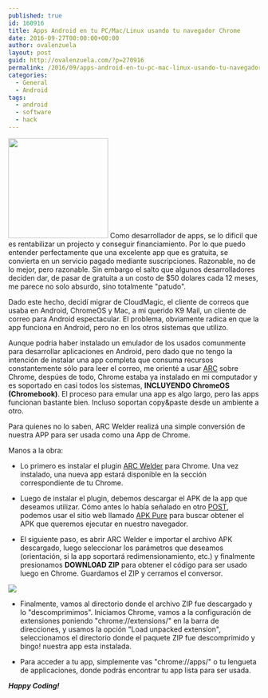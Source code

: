 ```yaml
---
published: true
id: 160916
title: Apps Android en tu PC/Mac/Linux usando tu navegador Chrome
date: 2016-09-27T00:00:00+00:00
author: ovalenzuela
layout: post
guid: http://ovalenzuela.com/?p=270916
permalink: /2016/09/apps-android-en-tu-pc-mac-linux-usando-tu-navegador.html
categories:
  - General
  - Android
tags:
  - android
  - software
  - hack
---
```


<img class="alignleft" src="http://www.ovalenzuela.com/images/2016/09/arc_welder.png" width="200px"/> Como desarrollador de apps, se lo dificil que es rentabilizar un projecto y conseguir financiamiento. Por lo que puedo entender 
perfectamente que una excelente app que es gratuita, se convierta en un servicio pagado mediante suscripciones. Razonable, no de 
lo mejor, pero razonable. Sin embargo el salto que algunos desarrolladores deciden dar, de pasar de gratuita a un costo de $50 dolares 
cada 12 meses, me parece no solo absurdo, sino totalmente "patudo".

Dado este hecho, decidí migrar de CloudMagic, el cliente de correos que usaba en Android, ChromeOS y Mac, a mi querido K9 Mail, un cliente 
de correo para Android espectacular. El problema, obviamente radica en que la app funciona en Android, pero no en los otros sistemas que utilizo.

Aunque podria haber instalado un emulador de los usados comunmente para desarrollar aplicaciones en Android, pero dado que no tengo la intención 
de instalar una app completa que consuma recursos constantemente sólo para leer el correo, me orienté a usar 
<a href="https://developer.chrome.com/apps/getstarted_arc" target="_blank">ARC</a> sobre Chrome, despúes de todo,
Chrome estaba ya instalado en mi computador y es soportado en casi todos los sistemas, <b>INCLUYENDO ChromeOS (Chromebook)</b>. El proceso para 
emular una app es algo largo, pero las apps funcionan bastante bien. Incluso soportan copy&paste desde un ambiente a otro.

Para quienes no lo saben, ARC Welder realiz&aacute; una simple conversi&oacute;n de nuestra APP para ser usada como una App de Chrome.

Manos a la obra:

* Lo primero es instalar el plugin <a href="http://goo.gl/gAn0Xh" target="_blank" alt="ARC Welder">ARC Welder</a> para Chrome. Una vez instalado,
una nueva app estar&aacute; disponible en la secci&oacute;n correspondiente de tu Chrome.

* Luego de instalar el plugin, debemos descargar el APK de la app que deseamos utilizar. C&oacute;mo antes lo hab&iacute;a se&ntilde;alado en otro 
<a href="http://ovalenzuela.com/2016/02/ingenieria-inversa-de-android-apps.html" target="_blank">POST</a>, podemos usar el sitio web llamado 
<a href="https://apkpure.com/" target="_blank">APK Pure</a> para buscar obtener el APK que queremos ejecutar en nuestro navegador.

* El siguiente paso, es abrir ARC Welder e importar el archivo APK descargado, luego seleccionar los par&aacute;metros que deseamos 
(orientaci&oacute;n, si la app soportar&aacute; redimensionamiento, etc.) y finalmente presionamos <b>DOWNLOAD ZIP</b> para obtener el c&oacute;digo 
para ser usado luego en Chrome. Guardamos el ZIP y cerramos el conversor.

<img class="alignleft" src="http://www.ovalenzuela.com/images/2016/09/arc_welder_import.png"/>

* Finalmente, vamos al directorio donde el archivo ZIP fue descargado y lo "descomprimimos". Iniciamos Chrome, vamos a la configuraci&oacute;n de 
extensiones poniendo "chrome://extensions/" en la barra de direcciones, y usamos la opci&oacute;n "Load unpacked extension", seleccionamos el 
directorio donde el paquete ZIP fue descomprimido y bingo! nuestra app esta instalada.

* Para acceder a tu app, simplemente vas "chrome://apps/" o tu lengueta de applicaciones, donde podr&aacute;s encontrar tu app lista para ser usada.


_**Happy Coding!**_
